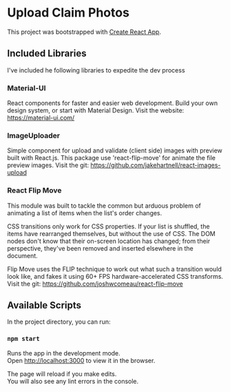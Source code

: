# Upload Claim Photos

This project was bootstrapped with [Create React App](https://github.com/facebook/create-react-app).

## Included Libraries
I've included he following libraries to expedite the dev process

### Material-UI
React components for faster and easier web development. Build your own design system, or start with Material Design.
Visit the website: https://material-ui.com/

### ImageUploader
Simple component for upload and validate (client side) images with preview built with React.js. This package use 'react-flip-move' for animate the file preview images.
Visit the git: https://github.com/jakehartnell/react-images-upload

### React Flip Move
This module was built to tackle the common but arduous problem of animating a list of items when the list's order changes.

CSS transitions only work for CSS properties. If your list is shuffled, the items have rearranged themselves, but without the use of CSS. The DOM nodes don't know that their on-screen location has changed; from their perspective, they've been removed and inserted elsewhere in the document.

Flip Move uses the FLIP technique to work out what such a transition would look like, and fakes it using 60+ FPS hardware-accelerated CSS transforms.
Visit the git: https://github.com/joshwcomeau/react-flip-move

## Available Scripts

In the project directory, you can run:

### `npm start`

Runs the app in the development mode.\
Open [http://localhost:3000](http://localhost:3000) to view it in the browser.

The page will reload if you make edits.\
You will also see any lint errors in the console.